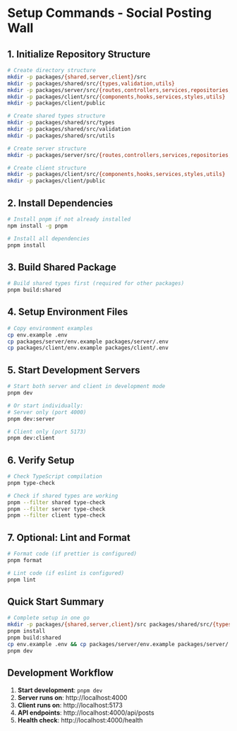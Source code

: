 # Setup Commands - Social Posting Wall

## 1. Initialize Repository Structure

```bash
# Create directory structure
mkdir -p packages/{shared,server,client}/src
mkdir -p packages/shared/src/{types,validation,utils}
mkdir -p packages/server/src/{routes,controllers,services,repositories,middleware,config,errors}
mkdir -p packages/client/src/{components,hooks,services,styles,utils}
mkdir -p packages/client/public

# Create shared types structure
mkdir -p packages/shared/src/types
mkdir -p packages/shared/src/validation
mkdir -p packages/shared/src/utils

# Create server structure
mkdir -p packages/server/src/{routes,controllers,services,repositories,middleware,config,errors}

# Create client structure
mkdir -p packages/client/src/{components,hooks,services,styles,utils}
mkdir -p packages/client/public
```

## 2. Install Dependencies

```bash
# Install pnpm if not already installed
npm install -g pnpm

# Install all dependencies
pnpm install
```

## 3. Build Shared Package

```bash
# Build shared types first (required for other packages)
pnpm build:shared
```

## 4. Setup Environment Files

```bash
# Copy environment examples
cp env.example .env
cp packages/server/env.example packages/server/.env
cp packages/client/env.example packages/client/.env
```

## 5. Start Development Servers

```bash
# Start both server and client in development mode
pnpm dev

# Or start individually:
# Server only (port 4000)
pnpm dev:server

# Client only (port 5173)
pnpm dev:client
```

## 6. Verify Setup

```bash
# Check TypeScript compilation
pnpm type-check

# Check if shared types are working
pnpm --filter shared type-check
pnpm --filter server type-check
pnpm --filter client type-check
```

## 7. Optional: Lint and Format

```bash
# Format code (if prettier is configured)
pnpm format

# Lint code (if eslint is configured)
pnpm lint
```

## Quick Start Summary

```bash
# Complete setup in one go
mkdir -p packages/{shared,server,client}/src packages/shared/src/{types,validation,utils} packages/server/src/{routes,controllers,services,repositories,middleware,config,errors} packages/client/src/{components,hooks,services,styles,utils} packages/client/public
pnpm install
pnpm build:shared
cp env.example .env && cp packages/server/env.example packages/server/.env && cp packages/client/env.example packages/client/.env
pnpm dev
```

## Development Workflow

1. **Start development**: `pnpm dev`
2. **Server runs on**: http://localhost:4000
3. **Client runs on**: http://localhost:5173
4. **API endpoints**: http://localhost:4000/api/posts
5. **Health check**: http://localhost:4000/health
